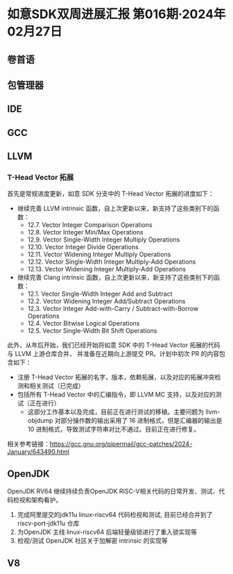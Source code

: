 # 如意SDK双周进展汇报  第016期·2024年02月27日

## 卷首语

## 包管理器

## IDE

## GCC

## LLVM

### T-Head Vector 拓展

首先是常规进度更新，如意 SDK 分支中的 T-Head Vector 拓展的进度如下：

- 继续完善 LLVM intrinsic 函数，自上次更新以来，新支持了这些类别下的函数：
  - 12.7. Vector Integer Comparison Operations
  - 12.8. Vector Integer Min/Max Operations
  - 12.9. Vector Single-Width Integer Multiply Operations
  - 12.10. Vector Integer Divide Operations
  - 12.11. Vector Widening Integer Multiply Operations
  - 12.12. Vector Single-Width Integer Multiply-Add Operations
  - 12.13. Vector Widening Integer Multiply-Add Operations
- 继续完善 Clang intrinsic 函数，自上次更新以来，新支持了这些类别下的函数：
  - 12.1. Vector Single-Width Integer Add and Subtract
  - 12.2. Vector Widening Integer Add/Subtract Operations
  - 12.3. Vector Integer Add-with-Carry / Subtract-with-Borrow Operations
  - 12.4. Vector Bitwise Logical Operations
  - 12.5. Vector Single-Width Bit Shift Operations

此外，从年后开始，我们已经开始将如意 SDK 中的 T-Head Vector 拓展的代码与 LLVM 上游仓库合并，
并准备在近期向上游提交 PR。计划中初次 PR 的内容包含如下：

- 注册 T-Head Vector 拓展的名字，版本，依赖拓展，以及对应的拓展冲突检测和相关测试（已完成）
- 包括所有 T-Head Vector 中的汇编指令，即 LLVM MC 支持，以及对应的测试（正在进行）
  - 这部分工作基本以及完成，目前正在进行测试的移植。主要问题为 llvm-objdump 对部分操作数的输出采用了 16 进制格式，但是汇编器的输出是 10 进制格式，导致测试字符串对比不通过。目前正在进行修复。

相关参考链接：https://gcc.gnu.org/pipermail/gcc-patches/2024-January/643490.html

## OpenJDK
OpenJDK RV64 继续持续负责OpenJDK RISC-V相关代码的日常开发、测试、代码检视和架构看护。
1. 完成阿里提交的jdk11u linux-riscv64 代码检视和测试, 目前已经合并到了 riscv-port-jdk11u 仓库
2. 为OpenJDK 主线 linux-riscv64 后端轻量级锁进行了重入锁实现等
3. 检视/测试 OpenJDK 社区关于加解密 intrinsic 的实现等

## V8
